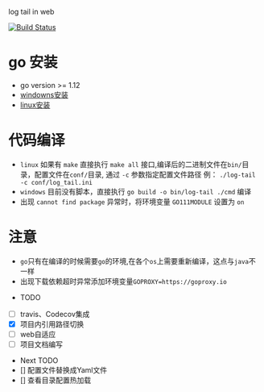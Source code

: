 log tail in web

[![Build Status](https://travis-ci.org/Arugal/log-tail.svg?branch=master)](https://travis-ci.org/Arugal/log-tail)



# go 安装

+ go version >= 1.12
+ [windowns安装](https://www.runoob.com/go/go-environment.html)
+ [linux安装](https://www.runoob.com/go/go-environment.html)


# 代码编译
+ ```linux``` 如果有 ```make``` 直接执行 ```make all``` 接口,编译后的二进制文件在```bin/```目录，配置文件在```conf/```目录,
 通过 ```-c``` 参数指定配置文件路径 例： ```./log-tail -c conf/log_tail.ini```
+ ```windows``` 目前没有脚本，直接执行 ```go build -o bin/log-tail ./cmd``` 编译
+ 出现 ```cannot find package``` 异常时，将环境变量 ```GO111MODULE``` 设置为 ```on```

# 注意
+ ```go```只有在编译的时候需要```go```的环境,在各个```os```上需要重新编译，这点与```java```不一样
+ 出现下载依赖超时异常添加环境变量```GOPROXY=https://goproxy.io```

- TODO
- [ ] travis、Codecov集成
- [x] 项目内引用路径切换
- [ ] web自适应
- [ ] 项目文档编写

- Next TODO
- [] 配置文件替换成Yaml文件
- [] 查看目录配置热加载